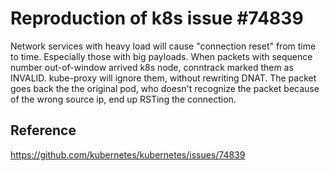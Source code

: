 # Reproduction of k8s issue #74839

Network services with heavy load will cause "connection reset" from time to
time. Especially those with big payloads. When packets with sequence number
out-of-window arrived k8s node, conntrack marked them as INVALID. kube-proxy
will ignore them, without rewriting DNAT. The packet goes back the the original
pod, who doesn't recognize the packet because of the wrong source ip, end up
RSTing the connection.

## Reference

https://github.com/kubernetes/kubernetes/issues/74839


